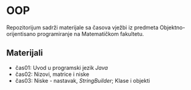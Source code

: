 # OOP
Repozitorijum sadrži materijale sa časova vježbi iz predmeta Objektno-orijentisano programiranje na Matematičkom fakultetu.

## Materijali
  - čas01: Uvod u programski jezik _Java_
  - čas02: Nizovi, matrice i niske
  - čas03: Niske - nastavak, _StringBuilder_; Klase i objekti
  <!--
  - čas04: Nasleđivanje
  - čas05: Apstraktne klase, polimorfizam
  - čas06: Interfejsi, Enumi
  - čas07: Izuzeci, kloniranje, datoteke
  - čas08: Generičke klase i metode
  - čas09: Generičke kolekcije
  - čas10: Poređenje objekata 
  - čas11: Tokovi podataka
  - čas12: JavaFX
  - čas13: Primer roka -->
